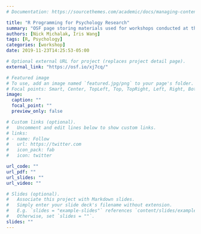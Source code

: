 ```yaml
---
# Documentation: https://sourcethemes.com/academic/docs/managing-content/

title: "R Programming for Psychology Research"
summary: "OSF page storing materials used for workshops conducted at the University of Michigan"
authors: [Nick Michalak, Iris Wang]
tags: [R, Psychology]
categories: [workshop]
date: 2019-11-23T14:25:53-05:00

# Optional external URL for project (replaces project detail page).
external_link: "https://osf.io/xj7cq/"

# Featured image
# To use, add an image named `featured.jpg/png` to your page's folder.
# Focal points: Smart, Center, TopLeft, Top, TopRight, Left, Right, BottomLeft, Bottom, BottomRight.
image:
  caption: ""
  focal_point: ""
  preview_only: false

# Custom links (optional).
#   Uncomment and edit lines below to show custom links.
# links:
# - name: Follow
#   url: https://twitter.com
#   icon_pack: fab
#   icon: twitter

url_code: ""
url_pdf: ""
url_slides: ""
url_video: ""

# Slides (optional).
#   Associate this project with Markdown slides.
#   Simply enter your slide deck's filename without extension.
#   E.g. `slides = "example-slides"` references `content/slides/example-slides.md`.
#   Otherwise, set `slides = ""`.
slides: ""
---
```

